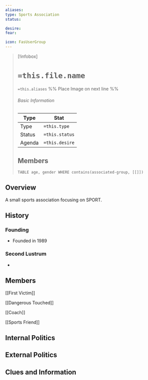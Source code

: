```yaml
---
aliases: 
type: Sports Association
status:

desire:
fear:

icon: FasUserGroup
---
```


> [!infobox]
> # `=this.file.name`
> `=this.aliases`
> %% Place Image on next line %%
> ###### Basic Information
> Type |  Stat |
> ---|---|
> Type | `=this.type` |
> Status | `=this.status` |
> Agenda | `=this.desire` |
> ## Members
>```dataview 
>TABLE age, gender WHERE contains(associated-group, [[]]) 
>```
## Overview
A small sports association focusing on SPORT. 

## History
### Founding
- Founded in 1989
### Second Lustrum
- 

## Members
[[First Victim]]

[[Dangerous Touched]]

[[Coach]]

[[Sports Friend]]



## Internal Politics

## External Politics

## Clues and Information

